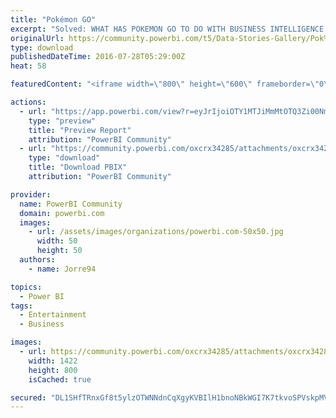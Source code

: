 ```yaml
---
title: "Pokémon GO"
excerpt: "Solved: WHAT HAS POKEMON GO TO DO WITH BUSINESS INTELLIGENCE AND POWER BI? NOT MUCH! BUT STILL THE COMBINATION COULD BE VERY INTERESTING. SOME INFO"
originalUrl: https://community.powerbi.com/t5/Data-Stories-Gallery/Pok%C3%A9mon-GO/m-p/53729
type: download
publishedDateTime: 2016-07-28T05:29:00Z
heat: 58

featuredContent: "<iframe width=\"800\" height=\"600\" frameborder=\"0\" src=\"https://app.powerbi.com/view?r=eyJrIjoiOTY1MTJiMmMtOTQ3Zi00NmY3LTk0ZTctZWIwYmZkYzk2ZTk5IiwidCI6IjQxMGJiOTRmLTg0ODgtNGIzMy05MDg3LTQzNTU3OTZjNzcyYyIsImMiOjh9\"></iframe>"

actions:
  - url: "https://app.powerbi.com/view?r=eyJrIjoiOTY1MTJiMmMtOTQ3Zi00NmY3LTk0ZTctZWIwYmZkYzk2ZTk5IiwidCI6IjQxMGJiOTRmLTg0ODgtNGIzMy05MDg3LTQzNTU3OTZjNzcyYyIsImMiOjh9"
    type: "preview"
    title: "Preview Report"
    attribution: "PowerBI Community"
  - url: "https://community.powerbi.com/oxcrx34285/attachments/oxcrx34285/DataStoriesGallery/178/3/Pok%C3%A9mon%20Go.pbix"
    type: "download"
    title: "Download PBIX"
    attribution: "PowerBI Community"

provider:
  name: PowerBI Community
  domain: powerbi.com
  images:
    - url: /assets/images/organizations/powerbi.com-50x50.jpg
      width: 50
      height: 50
  authors:
    - name: Jorre94

topics:
  - Power BI
tags:
  - Entertainment
  - Business

images:
  - url: https://community.powerbi.com/oxcrx34285/attachments/oxcrx34285/DataStoriesGallery/178/2/The%20hunt%20for%20insight%20in%20Pok%C3%A9mon%20Go.png
    width: 1422
    height: 800
    isCached: true

secured: "DL1SHfTRnxGf8t5ylzOTWNNdnCqXgyKVBIlH1bnoNBkWGI7K7tkvoSPVskpMVtFSdTg//Qq07bWhQju5QdMiUSG41dCzy2YomOpuXpUA25xhjFYGujbL09kLUeHftPLJgwRS58WPZcOMOUmshi6qekgxctTcNfUc6xydg6W3/hKBtFsbBB/cwkTCra4tNiXfn4wAVurkNtDH+BRFFJVqqM9GLnahTUU9vbatvTd2V2oz4GqrkW4k5DnPobmY5BigWRpBphwK/UdKElrxywOE01eltVpJedURa01CLlso/OJ71sUnuSoqD0uzbhdjDkbPKyQg/a5MbPxl4kRj7+qT9rNaeidJ9zoZtQwJjHs+Fs3Ly1PQV6MkfFeRaUcOP1MddtzHVZrZEd+9A7Pi7FxcTHYZlEW5GYuAKvmoYrYSr/E=;sr1Ck3A/IqvnTKywlfSo3A=="
---
```



